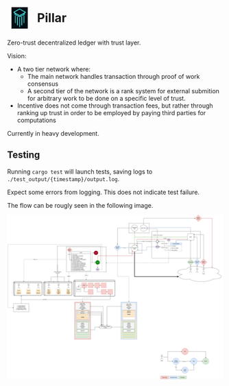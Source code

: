 
<div style="display: flex; align-items: center; gap: 12px;">
  <img src="./figures/logo.svg" alt="Logo" style="height: 50px; margin: 10px">
  <h1 style="margin: 0;">Pillar</h1>
</div>

Zero-trust decentralized ledger with trust layer.

Vision:

- A two tier network where:
  - The main network handles transaction through proof of work consensus
  - A second tier of the network is a rank system for external submition for arbitrary work to be done on a specific level of trust.
- Incentive does not come through transaction fees, but rather through ranking up trust in order to be employed by paying third parties for computations

Currently in heavy development.

## Testing

Running `cargo test` will launch tests, saving logs to `./test_output/{timestamp}/output.log`.

Expect some errors from logging. This does not indicate test failure.

The flow can be rougly seen in the following image.

![Flow](./figures/net_flow.png)
